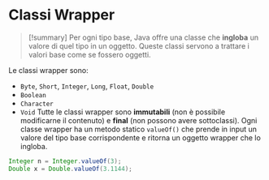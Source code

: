 # Classi Wrapper

>[!summary]
> Per ogni tipo base, Java offre una classe che **ingloba** un valore di quel tipo in un oggetto.
Queste classi servono a trattare i valori base come se fossero oggetti.

Le classi wrapper sono:
- `Byte`, `Short`, `Integer`, `Long`, `Float`, `Double`
- `Boolean`
- `Character`
- `Void`
Tutte le classi wrapper sono **immutabili** (non è possibile modificarne il contenuto) e **final** (non possono avere sottoclassi). Ogni classe wrapper ha un metodo statico `valueOf()` che prende in input un valore del tipo base corrispondente e ritorna un oggetto wrapper che lo ingloba.

```java
Integer n = Integer.valueOf(3);
Double x = Double.valueOf(3.1144);
```
